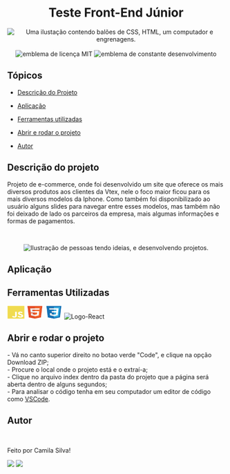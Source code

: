 <h1 align="center">
 Teste Front-End Júnior
</h1>


<div align="center">
 <img src="https://mamstartup.pl/wp-content/uploads/2022/05/econverse.png" alt="Uma ilustação contendo balões de CSS, HTML, um computador e engrenagens." width="800px" height="400px">
<div>


<br>
<div align="center">
  <img src="https://img.shields.io/badge/License-MIT-red" alt="emblema de licença MIT">
  <img src="https://img.shields.io/badge/Status-Finalizado-green" alt="emblema de constante desenvolvimento">
</div>

  
<div align="left">
  
   <h2>Tópicos</h2>

 - [Descrição do Projeto](#descrição-do-projeto)
  
 - [Aplicação](#aplicação)
  
 - [Ferramentas utilizadas](#ferramentas-utilizadas)
  
 - [Abrir e rodar o projeto](#abrir-e-rodar-o-projeto)

 - [Autor](#autor)
  
</div>

<div align="left">
  <h2>Descrição do projeto</h2>
    <p>
      Projeto de e-commerce, onde foi desenvolvido um site que oferece os mais diversos produtos aos clientes da Vtex, nele o foco maior ficou para os mais diversos modelos da Iphone.
      Como também foi disponibilizado ao usuário alguns slides para navegar entre esses modelos, mas também não foi deixado de lado os parceiros da empresa, mais algumas informações e 
      formas de pagamentos.
    </p>
   <br>  
  <p align="center" ><img height="400px" src="https://www.gp4us.com.br/wp-content/uploads/2019/06/time-de-desenvolvimento.png" alt="Ilustração de pessoas tendo ideias, e desenvolvendo projetos."></p>
</div>


<div align="left">
  <h2>Aplicação</h2>

</div>


<div align="left">
  <h2>Ferramentas Utilizadas</h2>
    <img alt="Logo-Js" height="30" width="40" src="https://raw.githubusercontent.com/devicons/devicon/master/icons/javascript/javascript-plain.svg">
    <img  alt="Logo-HTML" height="30" width="40" src="https://raw.githubusercontent.com/devicons/devicon/master/icons/html5/html5-original.svg">
    <img  alt="Logo-CSS" height="30" width="40" src="https://raw.githubusercontent.com/devicons/devicon/master/icons/css3/css3-original.svg">
    <img alt="Logo-React" height="30" width="40" src="https://cdn.jsdelivr.net/gh/devicons/devicon/icons/react/react-original.svg" />
</div>

<div align="left">
  <h2>Abrir e rodar o projeto</h2>
    <div>- Vá no canto superior direito no botao verde "Code", e clique na opção Download ZIP; </div>
    <div>- Procure o local onde o projeto está e o extraí-a; </div> 
    <div>- Clique no arquivo index dentro da pasta do projeto que a página será aberta dentro de alguns segundos; </div>
  <div>- Para analisar o código tenha em seu computador um editor de código como <a href="https://code.visualstudio.com/download">VSCode</a>. </div>
</div>


<div align="left">
  <h2>Autor</h2>
  <img border-radius="50%" src="https://media.licdn.com/dms/image/C4D03AQE_-h4ESFKeww/profile-displayphoto-shrink_800_800/0/1646939930529?e=1682553600&v=beta&t=5mzacQO_1ntbSM9tfwrXJeM5ImNvFZYzKNIrCRbrXiY" width="100px" alt=""/>
  <p>Feito por Camila Silva!</p>
  <a href = "mailto:cf.silv466@gmail.com"><img src="https://img.shields.io/badge/-Gmail-%23333?style=for-the-badge&logo=gmail&logoColor=white" target="_blank"></a>
  <a href="https://www.linkedin.com/in/camila-silva-2064681b5/" target="_blank"><img src="https://img.shields.io/badge/-LinkedIn-%230077B5?style=for-the-badge&logo=linkedin&logoColor=white" target="_blank"></a> 
</div>
